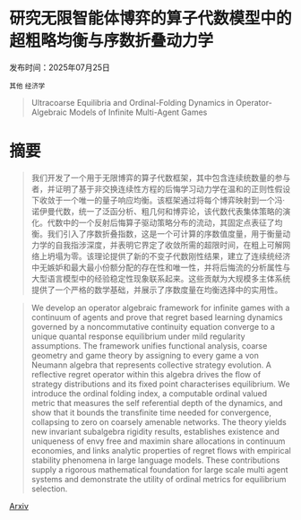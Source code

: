 # 研究无限智能体博弈的算子代数模型中的超粗略均衡与序数折叠动力学

发布时间：2025年07月25日

`其他` `经济学`

> Ultracoarse Equilibria and Ordinal-Folding Dynamics in Operator-Algebraic Models of Infinite Multi-Agent Games

# 摘要

> 我们开发了一个用于无限博弈的算子代数框架，其中包含连续统数量的参与者，并证明了基于非交换连续性方程的后悔学习动力学在温和的正则性假设下收敛于一个唯一的量子响应均衡。该框架通过将每个博弈映射到一个冯·诺伊曼代数，统一了泛函分析、粗几何和博弈论，该代数代表集体策略的演化。代数中的一个反射后悔算子驱动策略分布的流动，其固定点表征了均衡。我们引入了序数折叠指数，这是一个可计算的序数值度量，用于衡量动力学的自我指涉深度，并表明它界定了收敛所需的超限时间，在粗上可解网络上坍塌为零。该理论提供了新的不变子代数刚性结果，建立了连续统经济中无嫉妒和最大最小份额分配的存在性和唯一性，并将后悔流的分析属性与大型语言模型中的经验稳定性现象联系起来。这些贡献为大规模多主体系统提供了一个严格的数学基础，并展示了序数度量在均衡选择中的实用性。

> We develop an operator algebraic framework for infinite games with a continuum of agents and prove that regret based learning dynamics governed by a noncommutative continuity equation converge to a unique quantal response equilibrium under mild regularity assumptions. The framework unifies functional analysis, coarse geometry and game theory by assigning to every game a von Neumann algebra that represents collective strategy evolution. A reflective regret operator within this algebra drives the flow of strategy distributions and its fixed point characterises equilibrium. We introduce the ordinal folding index, a computable ordinal valued metric that measures the self referential depth of the dynamics, and show that it bounds the transfinite time needed for convergence, collapsing to zero on coarsely amenable networks. The theory yields new invariant subalgebra rigidity results, establishes existence and uniqueness of envy free and maximin share allocations in continuum economies, and links analytic properties of regret flows with empirical stability phenomena in large language models. These contributions supply a rigorous mathematical foundation for large scale multi agent systems and demonstrate the utility of ordinal metrics for equilibrium selection.

[Arxiv](https://arxiv.org/abs/2507.19694)
